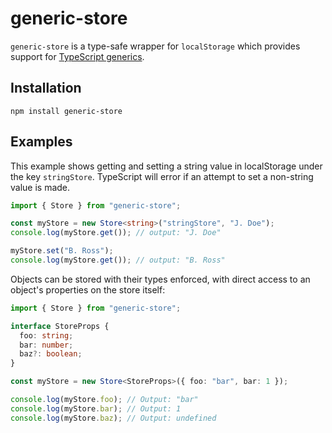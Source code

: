 # generic-store

`generic-store` is a type-safe wrapper for `localStorage` which provides support for [TypeScript generics](https://www.typescriptlang.org/docs/handbook/2/generics.html).

## Installation

```cli
npm install generic-store
```

## Examples

This example shows getting and setting a string value in localStorage under the key `stringStore`. TypeScript will error if an attempt to set a non-string value is made.

```typescript
import { Store } from "generic-store";

const myStore = new Store<string>("stringStore", "J. Doe");
console.log(myStore.get()); // output: "J. Doe"

myStore.set("B. Ross");
console.log(myStore.get()); // output: "B. Ross"
```

Objects can be stored with their types enforced, with direct access to an object's properties on the store itself:

```typescript
import { Store } from "generic-store";

interface StoreProps {
  foo: string;
  bar: number;
  baz?: boolean;
}

const myStore = new Store<StoreProps>({ foo: "bar", bar: 1 });

console.log(myStore.foo); // Output: "bar"
console.log(myStore.bar); // Output: 1
console.log(myStore.baz); // Output: undefined
```
